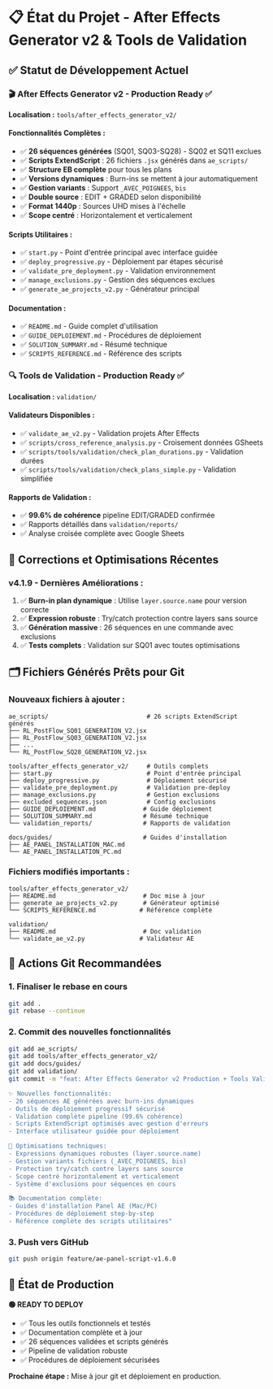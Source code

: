 # 📋 État du Projet - After Effects Generator v2 & Tools de Validation

## ✅ Statut de Développement Actuel

### 🎬 **After Effects Generator v2** - **Production Ready ✅**

**Localisation :** `tools/after_effects_generator_v2/`

#### Fonctionnalités Complètes :
- ✅ **26 séquences générées** (SQ01, SQ03-SQ28) - SQ02 et SQ11 exclues
- ✅ **Scripts ExtendScript** : 26 fichiers `.jsx` générés dans `ae_scripts/`
- ✅ **Structure EB complète** pour tous les plans 
- ✅ **Versions dynamiques** : Burn-ins se mettent à jour automatiquement
- ✅ **Gestion variants** : Support `_AVEC_POIGNEES`, `bis`
- ✅ **Double source** : EDIT + GRADED selon disponibilité
- ✅ **Format 1440p** : Sources UHD mises à l'échelle
- ✅ **Scope centré** : Horizontalement et verticalement

#### Scripts Utilitaires :
- ✅ `start.py` - Point d'entrée principal avec interface guidée
- ✅ `deploy_progressive.py` - Déploiement par étapes sécurisé
- ✅ `validate_pre_deployment.py` - Validation environnement
- ✅ `manage_exclusions.py` - Gestion des séquences exclues
- ✅ `generate_ae_projects_v2.py` - Générateur principal

#### Documentation :
- ✅ `README.md` - Guide complet d'utilisation
- ✅ `GUIDE_DEPLOIEMENT.md` - Procédures de déploiement
- ✅ `SOLUTION_SUMMARY.md` - Résumé technique
- ✅ `SCRIPTS_REFERENCE.md` - Référence des scripts

### 🔍 **Tools de Validation** - **Production Ready ✅**

**Localisation :** `validation/`

#### Validateurs Disponibles :
- ✅ `validate_ae_v2.py` - Validation projets After Effects
- ✅ `scripts/cross_reference_analysis.py` - Croisement données GSheets
- ✅ `scripts/tools/validation/check_plan_durations.py` - Validation durées
- ✅ `scripts/tools/validation/check_plans_simple.py` - Validation simplifiée

#### Rapports de Validation :
- ✅ **99.6% de cohérence** pipeline EDIT/GRADED confirmée
- ✅ Rapports détaillés dans `validation/reports/`
- ✅ Analyse croisée complète avec Google Sheets

## 🔄 Corrections et Optimisations Récentes

### v4.1.9 - Dernières Améliorations :
1. ✅ **Burn-in plan dynamique** : Utilise `layer.source.name` pour version correcte
2. ✅ **Expression robuste** : Try/catch protection contre layers sans source
3. ✅ **Génération massive** : 26 séquences en une commande avec exclusions
4. ✅ **Tests complets** : Validation sur SQ01 avec toutes optimisations

## 🗂️ Fichiers Générés Prêts pour Git

### Nouveaux fichiers à ajouter :
```
ae_scripts/                           # 26 scripts ExtendScript générés
├── RL_PostFlow_SQ01_GENERATION_V2.jsx
├── RL_PostFlow_SQ03_GENERATION_V2.jsx
├── ...
└── RL_PostFlow_SQ28_GENERATION_V2.jsx

tools/after_effects_generator_v2/     # Outils complets
├── start.py                          # Point d'entrée principal
├── deploy_progressive.py             # Déploiement sécurisé
├── validate_pre_deployment.py        # Validation pre-deploy
├── manage_exclusions.py              # Gestion exclusions
├── excluded_sequences.json           # Config exclusions
├── GUIDE_DEPLOIEMENT.md             # Guide déploiement
├── SOLUTION_SUMMARY.md              # Résumé technique
└── validation_reports/              # Rapports de validation

docs/guides/                         # Guides d'installation
├── AE_PANEL_INSTALLATION_MAC.md
└── AE_PANEL_INSTALLATION_PC.md
```

### Fichiers modifiés importants :
```
tools/after_effects_generator_v2/
├── README.md                        # Doc mise à jour
├── generate_ae_projects_v2.py       # Générateur optimisé
└── SCRIPTS_REFERENCE.md            # Référence complète

validation/
├── README.md                        # Doc validation
└── validate_ae_v2.py               # Validateur AE
```

## 📝 Actions Git Recommandées

### 1. Finaliser le rebase en cours
```bash
git add .
git rebase --continue
```

### 2. Commit des nouvelles fonctionnalités
```bash
git add ae_scripts/
git add tools/after_effects_generator_v2/
git add docs/guides/
git add validation/
git commit -m "feat: After Effects Generator v2 Production + Tools Validation

✨ Nouvelles fonctionnalités:
- 26 séquences AE générées avec burn-ins dynamiques
- Outils de déploiement progressif sécurisé
- Validation complète pipeline (99.6% cohérence)
- Scripts ExtendScript optimisés avec gestion d'erreurs
- Interface utilisateur guidée pour déploiement

🔧 Optimisations techniques:
- Expressions dynamiques robustes (layer.source.name)
- Gestion variants fichiers (_AVEC_POIGNEES, bis)
- Protection try/catch contre layers sans source
- Scope centré horizontalement et verticalement
- Système d'exclusions pour séquences en cours

📚 Documentation complète:
- Guides d'installation Panel AE (Mac/PC)
- Procédures de déploiement step-by-step
- Référence complète des scripts utilitaires"
```

### 3. Push vers GitHub
```bash
git push origin feature/ae-panel-script-v1.6.0
```

## 🎯 État de Production

**🟢 READY TO DEPLOY**

- ✅ Tous les outils fonctionnels et testés
- ✅ Documentation complète et à jour
- ✅ 26 séquences validées et scripts générés
- ✅ Pipeline de validation robuste
- ✅ Procédures de déploiement sécurisées

**Prochaine étape :** Mise à jour git et déploiement en production.
